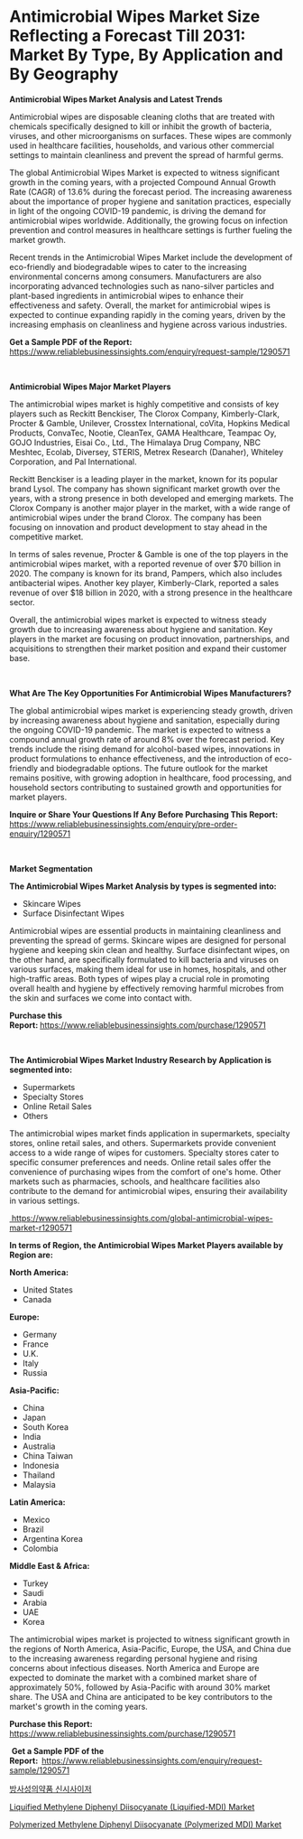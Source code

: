 <p><h1>Antimicrobial Wipes Market Size Reflecting a Forecast Till 2031: Market By Type, By Application and By Geography</h1></p><p><strong>Antimicrobial Wipes Market Analysis and Latest Trends</strong></p>
<p><p>Antimicrobial wipes are disposable cleaning cloths that are treated with chemicals specifically designed to kill or inhibit the growth of bacteria, viruses, and other microorganisms on surfaces. These wipes are commonly used in healthcare facilities, households, and various other commercial settings to maintain cleanliness and prevent the spread of harmful germs.</p><p>The global Antimicrobial Wipes Market is expected to witness significant growth in the coming years, with a projected Compound Annual Growth Rate (CAGR) of 13.6% during the forecast period. The increasing awareness about the importance of proper hygiene and sanitation practices, especially in light of the ongoing COVID-19 pandemic, is driving the demand for antimicrobial wipes worldwide. Additionally, the growing focus on infection prevention and control measures in healthcare settings is further fueling the market growth.</p><p>Recent trends in the Antimicrobial Wipes Market include the development of eco-friendly and biodegradable wipes to cater to the increasing environmental concerns among consumers. Manufacturers are also incorporating advanced technologies such as nano-silver particles and plant-based ingredients in antimicrobial wipes to enhance their effectiveness and safety. Overall, the market for antimicrobial wipes is expected to continue expanding rapidly in the coming years, driven by the increasing emphasis on cleanliness and hygiene across various industries.</p></p>
<p><strong>Get a Sample PDF of the Report:&nbsp;</strong> <a href="https://www.reliablebusinessinsights.com/enquiry/request-sample/1290571">https://www.reliablebusinessinsights.com/enquiry/request-sample/1290571</a></p>
<p>&nbsp;</p>
<p><strong>Antimicrobial Wipes Major Market Players</strong></p>
<p><p>The antimicrobial wipes market is highly competitive and consists of key players such as Reckitt Benckiser, The Clorox Company, Kimberly-Clark, Procter & Gamble, Unilever, Crosstex International, coVita, Hopkins Medical Products, ConvaTec, Nootie, CleanTex, GAMA Healthcare, Teampac Oy, GOJO Industries, Eisai Co., Ltd., The Himalaya Drug Company, NBC Meshtec, Ecolab, Diversey, STERIS, Metrex Research (Danaher), Whiteley Corporation, and Pal International.</p><p>Reckitt Benckiser is a leading player in the market, known for its popular brand Lysol. The company has shown significant market growth over the years, with a strong presence in both developed and emerging markets. The Clorox Company is another major player in the market, with a wide range of antimicrobial wipes under the brand Clorox. The company has been focusing on innovation and product development to stay ahead in the competitive market.</p><p>In terms of sales revenue, Procter & Gamble is one of the top players in the antimicrobial wipes market, with a reported revenue of over $70 billion in 2020. The company is known for its brand, Pampers, which also includes antibacterial wipes. Another key player, Kimberly-Clark, reported a sales revenue of over $18 billion in 2020, with a strong presence in the healthcare sector.</p><p>Overall, the antimicrobial wipes market is expected to witness steady growth due to increasing awareness about hygiene and sanitation. Key players in the market are focusing on product innovation, partnerships, and acquisitions to strengthen their market position and expand their customer base.</p></p>
<p>&nbsp;</p>
<p><strong>What Are The Key Opportunities For Antimicrobial Wipes Manufacturers?</strong></p>
<p><p>The global antimicrobial wipes market is experiencing steady growth, driven by increasing awareness about hygiene and sanitation, especially during the ongoing COVID-19 pandemic. The market is expected to witness a compound annual growth rate of around 8% over the forecast period. Key trends include the rising demand for alcohol-based wipes, innovations in product formulations to enhance effectiveness, and the introduction of eco-friendly and biodegradable options. The future outlook for the market remains positive, with growing adoption in healthcare, food processing, and household sectors contributing to sustained growth and opportunities for market players.</p></p>
<p><strong>Inquire or Share Your Questions If Any Before Purchasing This Report:</strong> <a href="https://www.reliablebusinessinsights.com/enquiry/pre-order-enquiry/1290571">https://www.reliablebusinessinsights.com/enquiry/pre-order-enquiry/1290571</a></p>
<p>&nbsp;</p>
<p><strong>Market Segmentation</strong></p>
<p><strong>The Antimicrobial Wipes Market Analysis by types is segmented into:</strong></p>
<p><ul><li>Skincare Wipes</li><li>Surface Disinfectant Wipes</li></ul></p>
<p><p>Antimicrobial wipes are essential products in maintaining cleanliness and preventing the spread of germs. Skincare wipes are designed for personal hygiene and keeping skin clean and healthy. Surface disinfectant wipes, on the other hand, are specifically formulated to kill bacteria and viruses on various surfaces, making them ideal for use in homes, hospitals, and other high-traffic areas. Both types of wipes play a crucial role in promoting overall health and hygiene by effectively removing harmful microbes from the skin and surfaces we come into contact with.</p></p>
<p><strong>Purchase this Report:&nbsp;</strong><a href="https://www.reliablebusinessinsights.com/purchase/1290571">https://www.reliablebusinessinsights.com/purchase/1290571</a></p>
<p>&nbsp;</p>
<p><strong>The Antimicrobial Wipes Market Industry Research by Application is segmented into:</strong></p>
<p><ul><li>Supermarkets</li><li>Specialty Stores</li><li>Online Retail Sales</li><li>Others</li></ul></p>
<p><p>The antimicrobial wipes market finds application in supermarkets, specialty stores, online retail sales, and others. Supermarkets provide convenient access to a wide range of wipes for customers. Specialty stores cater to specific consumer preferences and needs. Online retail sales offer the convenience of purchasing wipes from the comfort of one's home. Other markets such as pharmacies, schools, and healthcare facilities also contribute to the demand for antimicrobial wipes, ensuring their availability in various settings.</p></p>
<p><a href="https://www.reliablebusinessinsights.com/global-antimicrobial-wipes-market-r1290571">&nbsp;https://www.reliablebusinessinsights.com/global-antimicrobial-wipes-market-r1290571</a></p>
<p><strong>In terms of Region, the Antimicrobial Wipes Market Players available by Region are:</strong></p>
<p>
    <p> <strong> North America: </strong>
        <ul>
            <li>United States</li>
            <li>Canada</li>
        </ul>
        </p> 
    <p> <strong> Europe: </strong>
        <ul>
            <li>Germany</li>
            <li>France</li>
            <li>U.K.</li>
            <li>Italy</li>
            <li>Russia</li>
        </ul>
        </p> 
    <p> <strong> Asia-Pacific: </strong>
        <ul>
            <li>China</li>
            <li>Japan</li>
            <li>South Korea</li>
            <li>India</li>
            <li>Australia</li>
            <li>China Taiwan</li>
            <li>Indonesia</li>
            <li>Thailand</li>
            <li>Malaysia</li>
        </ul>
        </p> 
    <p> <strong> Latin America: </strong>
        <ul>
            <li>Mexico</li>
            <li>Brazil</li>
            <li>Argentina Korea</li>
            <li>Colombia</li>
        </ul>
        </p> 
    <p> <strong> Middle East & Africa: </strong>
        <ul>
            <li>Turkey</li>
            <li>Saudi</li>
            <li>Arabia</li>
            <li>UAE</li>
            <li>Korea</li>
        </ul>
    </p>
    </p>
<p><p>The antimicrobial wipes market is projected to witness significant growth in the regions of North America, Asia-Pacific, Europe, the USA, and China due to the increasing awareness regarding personal hygiene and rising concerns about infectious diseases. North America and Europe are expected to dominate the market with a combined market share of approximately 50%, followed by Asia-Pacific with around 30% market share. The USA and China are anticipated to be key contributors to the market's growth in the coming years.</p></p>
<p><strong>Purchase this Report: </strong><a href="https://www.reliablebusinessinsights.com/purchase/1290571">https://www.reliablebusinessinsights.com/purchase/1290571</a></p>
<p>&nbsp;<strong>Get a Sample PDF of the Report:&nbsp;&nbsp;</strong><a href="https://www.reliablebusinessinsights.com/enquiry/request-sample/1290571">https://www.reliablebusinessinsights.com/enquiry/request-sample/1290571</a></p>
<p><strong></strong></p>
<p><p><a href="https://github.com/vskv4779xr1/Market-Research-Report-List-2/blob/main/7688909146782.md">방사성의약품 신시사이저</a></p><p><a href="https://github.com/marlinacrngin/Market-Research-Report-List-1/blob/main/liquified-methylene-diphenyl-diisocyanate-liquified-mdi-market.md">Liquified Methylene Diphenyl Diisocyanate (Liquified-MDI) Market</a></p><p><a href="https://github.com/wnxtvsgd56/Market-Research-Report-List-1/blob/main/polymerized-methylene-diphenyl-diisocyanate-polymerized-mdi-market.md">Polymerized Methylene Diphenyl Diisocyanate (Polymerized MDI) Market</a></p></p>